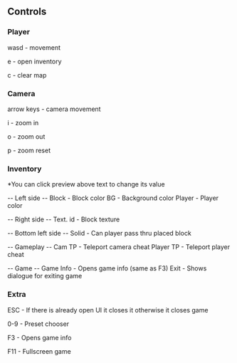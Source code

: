 ## Controls

### Player
wasd - movement

e - open inventory

c - clear map

### Camera
arrow keys - camera movement

i - zoom in

o - zoom out

p - zoom reset

### Inventory
*You can click preview above text to change its value

-- Left side --
Block - Block color
BG - Background color
Player - Player color

-- Right side --
Text. id - Block texture

-- Bottom left side --
Solid - Can player pass thru placed block

-- Gameplay --
Cam TP - Teleport camera cheat
Player TP - Teleport player cheat

-- Game --
Game Info - Opens game info (same as F3)
Exit - Shows dialogue for exiting game

### Extra
ESC - If there is already open UI it closes it otherwise it closes game

0-9 - Preset chooser

F3 - Opens game info

F11 - Fullscreen game
